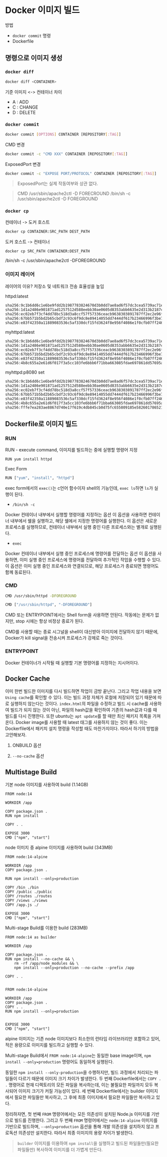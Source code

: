 # Docker 이미지 빌드

방법
- `docker commit` 명령
- Dockerfile

## 명령으로 이미지 생성
### `docker diff`

``` bash
docker diff <CONTAINER>
```

기준 이미지 <-> 컨테이너 차이
- A : ADD
- C : CHANGE
- D : DELETE

### `docker commit`

``` bash
docker commit [OPTIONS] CONTAINER [REPOSITORY[:TAG]]
```

CMD 변경
``` bash
docker commit -c "CMD XXX" CONTAINER [REPOSITORY[:TAG]]
```

ExposedPort 변경
``` bash
docker commit -c "EXPOSE PORT/PROTOCOL" CONTAINER [REPOSITORY[:TAG]]
```

> ExposedPort는 실제 작동여부와 상관 없다.

> CMD /usr/sbin/apache2ctl -D FORECROUND
> /bin/sh -c /usr/sbin/apache2ctl -D FOREGROUND

### `docker cp`
컨테이너 -> 도커 호스트

``` bash
docker cp CONTAINER:SRC_PATH DEST_PATH
```

도커 호스트 -> 컨테이너

``` bash
docker cp SRC_PATH CONTAINER:DEST_PATH
```

/bin/sh -c /usr/sbin/apache2ctl -DFOREGROUND

### 이미지 레이어
레이어의 이유?
저장소 및 네트워크 전송 효율성을 높임

httpd:latest
```
sha256:9c1b6dd6c1e6be9fdd2b1987783824670d3b0dd7ae8ad6f57dc3cea5739ac71e
sha256:1d1a2486e901871ad1257512d588eebb30ae0605d8353abb6635e2d313b2187c
sha256:ec02eb7f3cf4dd78bc518d3a8ccf57f57336ceacb9638303891787ff2ec2e96f
sha256:67bb571b5bd2b65cbdf2c93c6f9dc8e89414055dd7444df617b23466996f3be7
sha256:e83f42350a11889083536c5af330dcf15fd3624f8e956f4086e1f0cfb07ff246
```

myhttpd:latest
```
sha256:9c1b6dd6c1e6be9fdd2b1987783824670d3b0dd7ae8ad6f57dc3cea5739ac71e
sha256:1d1a2486e901871ad1257512d588eebb30ae0605d8353abb6635e2d313b2187c
sha256:ec02eb7f3cf4dd78bc518d3a8ccf57f57336ceacb9638303891787ff2ec2e96f
sha256:67bb571b5bd2b65cbdf2c93c6f9dc8e89414055dd7444df617b23466996f3be7
sha256:e83f42350a11889083536c5af330dcf15fd3624f8e956f4086e1f0cfb07ff246
sha256:4b8c655a2e61d6f017f3a5cc103fe6bbb6f71bba663085fdae697861dd57695a
```

myhttpd:p8080 set
```
sha256:9c1b6dd6c1e6be9fdd2b1987783824670d3b0dd7ae8ad6f57dc3cea5739ac71e
sha256:1d1a2486e901871ad1257512d588eebb30ae0605d8353abb6635e2d313b2187c
sha256:ec02eb7f3cf4dd78bc518d3a8ccf57f57336ceacb9638303891787ff2ec2e96f
sha256:67bb571b5bd2b65cbdf2c93c6f9dc8e89414055dd7444df617b23466996f3be7
sha256:e83f42350a11889083536c5af330dcf15fd3624f8e956f4086e1f0cfb07ff246
sha256:4b8c655a2e61d6f017f3a5cc103fe6bbb6f71bba663085fdae697861dd57695a
sha256:fffe7ea283ae8867d740e17f619c4db845cb0d75fc655809185e582601786521
```

## Dockerfile로 이미지 빌드

### RUN

RUN - execute command, 이미지를 빌드하는 중에 실행할 명령어 지정

``` bash
RUN yum install httpd
```

Exec Form

``` bash
RUN ["yum", "install", "httpd"]
```

exec form에서의 `exec()`는 c언어 함수이자 shell의 기능인데, `exec ls`하면 `ls`가 실행이 된다.

- `/bin/sh -c`

Docker 컨테이너 내부에서 실행할 명령어를 지정하는 옵션
이 옵션을 사용하면 컨테이너 내부에서 쉘을 실행하고, 해당 쉘에서 지정한 명령어를 실행한다.
이 옵션은 새로운 프로세스를 실행하므로, 컨테이너 내부에서 실행 중인 다른 프로세스와는 별개로 실행된다.

- `exec`

Docker 컨테이너 내부에서 실행 중인 프로세스에 명령어를 전달하는 옵션
이 옵션을 사용하면, 이미 실행 중인 프로세스에 명령어를 전달하여 추가적인 작업을 수행할 수 있다.
이 옵션은 이미 실행 중인 프로세스와 연결되므로, 해당 프로세스가 종료되면 명령어도 함께 동료된다.

### CMD

``` bash
CMD /usr/sbin/httpd -DFOREGROUND
```


``` bash
CMD ["/usr/sbin/httpd", "-DFOREGROUND"]
```

CMD 또는 ENTRYPOINT에서는 Shell form을 사용하면 안된다.
작동에는 문제가 없지만, stop 시에는 항상 비정상 종료가 된다.

CMD를 사용할 때는 종료 시그널을 shell이 대신받아 이미지에 전달하지 않기 때문에, Docker가 kill signal을 전송시켜 프로세스가 강제로 죽는 것이다.

### ENTRYPOINT

Docker 컨테이너가 시작될 때 실행할 기본 명령어를 지정하는 지시어이다.

## Docker Cache

이미 한번 빌드한 이미지를 다시 빌드하면 작업이 금방 끝난다. 그리고 작업 내용을 보면 `Using cache`를 확인할 수 있다. 이는 빌드 과정 자체가 로컬에 저장되어 있기 때문에 따로 실행하지 않는다는 것이다.
`index.html`의 파일을 수정하고 빌드 시 cache를 사용하여 빌드가 되지 않는 것이 아닌, 파일의 hash값을 확인하여 기존의 hash값과 다를 때 빌드를 다시 진행한다.
또한 ubuntu는 `apt update`를 할 때만 최신 패키지 목록을 가져온다.
Docker image를 사용할 때 latest 태그를 사용하지 않는 것이 좋다. 이는 Dockerfile에서 패키치 설치 명령을 작성할 때도 마찬가지이다. 따라서 하기의 방법을 고안해보자.

1. ONBUILD 옵션

2. `--no-cache` 옵션 

## Multistage Build

기본 node 이미지를 사용하여 build (1.14GB)
```
FROM node:14

WORKDIR /app

COPY package.json .
RUN npm install

COPY . .

EXPOSE 3000
CMD ["npm", "start"]
```

node 이미지 중 alpine 이미지를 사용하여 build (343MB)
```
FROM node:14-alpine

WORKDIR /app
COPY package.json .

RUN npm install --only=production

COPY /bin ./bin
COPY /public ./public
COPY /routes ./routes
COPY /views ./views
COPY /app.js ./

EXPOSE 3000
CMD ["npm", "start"]
```

Multi-stage Build를 이용한 build (283MB)
```
FROM node:14 as builder

WORKDIR /app

COPY package.json .
RUN npm install --no-cache && \
    rm -rf /app/node_modules && \
    npm install --only=production --no-cache --prefix /app

COPY . .


FROM node:14-alpine

WORKDIR /app
COPY package.json .
COPY . .
RUN npm install --only=production


EXPOSE 3000
CMD ["npm", "start"]
```

alpine 이미지는 기존 node 이미지보다 최소한의 런타임 라이브러리만 포함하고 있어, 적은 용량으로 이미지를 빌드하고 실행할 수 있다.


Multi-stage Build에서 `FROM node:14-alpine`는 동일한 base image이며, `npm install --only=production` 명령어도 동일하게 실행된다.

동일한 `npm install --only-production`을 수행하지만, 빌드 과정에서 처리되는 파일들이 다르기 때문에 이미지 크기 차이가 발생한다.
두 번째 Dockerfile에서는 `COPY . .` 명령어로 현재 디렉토리의 모든 파일을 복사하는데, 이는 불필요한 파일까지 모두 복사되어 이미지 크기가 커질 가능성이 있다.
세 번째 Dockerfile에서는 builder 이미지에서 필요한 파일들만 복사하고, 그 후에 최종 이미지에서 필요한 파일들만 복사하고 있다.


정리하자면, 첫 번째 `FROM` 명령어에서는 모든 의존성이 설치된 Node.js 이미지를 기반으로 빌드를 진행한다. 그리고 두 번째 `FROM` 명령어에서는 `node:14-alpine` 이미지를 기반으로 빌드하며, `--only=production` 옵션을 통해 개발 의존성을 설치하지 않고 프로독션 의존성만 설치한다. 따라서 최종 이미지의 용량 차이가 발생한다.

> `builder` 이미지를 이용하여 `npm install`을 실행하고 빌드된 파일들만(필요한 파일들만) 복사하여 이미지를 더 가볍게 만든다.